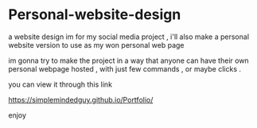 # Personal-website-design
a website design im for my social media project , i'll also make a personal website version to use as my won personal web page 

im gonna try to make the project in a way that anyone can have their own personal webpage hosted , with just few commands , or maybe clicks . 

you can view it through this link 

https://simplemindedguy.github.io/Portfolio/

enjoy 
